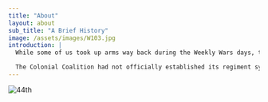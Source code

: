 ```yaml
---
title: "About"
layout: about
sub_title: "A Brief History"
image: /assets/images/W103.jpg
introduction: |
  While some of us took up arms way back during the Weekly Wars days, the majority of our founding group first fought during the continental-wide conflict of War 44.

  The Colonial Coalition had not officially established its regiment system at the time, as that was codified with the outbreak of War 71 when the deteriorating weather demanded a strengthened command system. At the time, we filed for a regiment, taking the provisional name of the 177th Logistics Division. During War 81 we were renamed to the 44th Velian Legionnaires to better reflect upon our roots.
---
```


![44th](/assets/images/44th.png)
